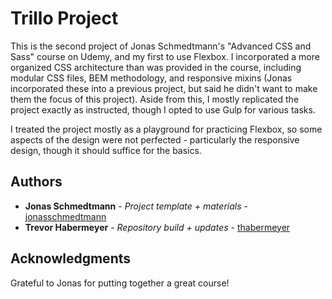 # Trillo Project

This is the second project of Jonas Schmedtmann's "Advanced CSS and Sass" course on Udemy, and my first to use Flexbox. I incorporated a more organized CSS architecture than was provided in the course, including modular CSS files, BEM methodology, and responsive mixins (Jonas incorporated these into a previous project, but said he didn't want to make them the focus of this project). Aside from this, I mostly replicated the project exactly as instructed, though I opted to use Gulp for various tasks.

I treated the project mostly as a playground for practicing Flexbox, so some aspects of the design were not perfected - particularly the responsive design, though it should suffice for the basics.

## Authors

* **Jonas Schmedtmann** - *Project template + materials* - [jonasschmedtmann](https://github.com/jonasschmedtmann)
* **Trevor Habermeyer** - *Repository build + updates* - [thabermeyer](https://github.com/thabermeyer)

## Acknowledgments

Grateful to Jonas for putting together a great course!

